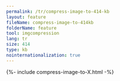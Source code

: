 ```yaml
---
permalink: /tr/compress-image-to-414-kb
layout: feature
fileName: compress-image-to-414kb
folderName: feature
tool: imgcompression
lang: tr
size: 414
type: kb
nointernationalization: true
---
```

{%- include compress-image-to-X.html -%}
      